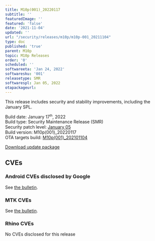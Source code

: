 ```yaml
---
title: M10p(001)_20220117
subtitle: ''
featuredImage: ''
featured: 'false'
date: '2021-11-04'
updated: ''
url: "/security/releases/m10p/m10p-001_20211104"
type: doc
published: 'true'
parent: M10p
topic: M10p Releases
order: '0'
scheduled: ''
softwareeta: 'Jan 24, 2022'
softwaresku: '001'
releasetype: SMR
softwarespl: Jan 05, 2022
otapackageurl:
---
```


This release includes security and stability improvements, including the January SPL.

Build date: January 17<sup><small>th</small></sup>, 2022  
Build type: Security Maintenance Release (SMR)  
Security patch level: [January 05](https://source.android.com/security/bulletin/2021-11-01)  
Build version: M10p(001)_20220117  
OTA targets build: [M10p(001)_202101104](/security/releases/m10p/m10p-001_20211104)

<i class="far fa-cloud-download-alt"></i> [Download update package](#)

## CVEs
### Android CVEs disclosed by Google

See [the bulletin](https://source.android.com/security/bulletin/2022-01-01).

### MTK CVEs

See [the bulletin](https://source.android.com/security/bulletin/2022-01-01#mediatek-components).

### Rhino CVEs
No CVEs disclosed for this release
